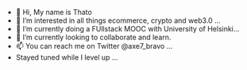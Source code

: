 - 👋 Hi, My name is Thato
- 👀 I’m interested in all things ecommerce, crypto and web3.0 ...
- 🌱 I’m currently doing a FUllstack MOOC with University of Helsinki...
- 💞️ I’m currently looking to collaborate and learn.
- 📫 You can reach me on Twitter @axe7_bravo ...
- Stayed tuned while I level up ...

<!---
Axe7bravo/Axe7bravo is a ✨ special ✨ repository because its `README.md` (this file) appears on your GitHub profile.
You can click the Preview link to take a look at your changes.
--->
